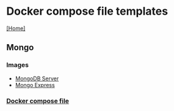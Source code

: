 # Docker compose file templates
[[Home]](/README.md)


## Mongo

### Images
- [MongoDB Server](https://hub.docker.com/_/mongo)
- [Mongo Express](https://hub.docker.com/_/mongo-express)

### [Docker compose file](/Mongo/docker-compose.yml)
